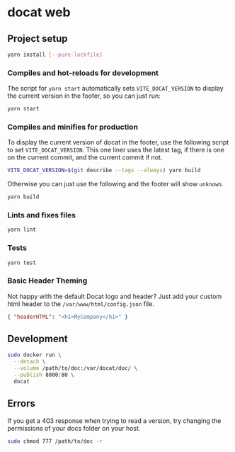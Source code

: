 # docat web

## Project setup

```sh
yarn install [--pure-lockfile]
```

### Compiles and hot-reloads for development

The script for `yarn start` automatically sets `VITE_DOCAT_VERSION` to display the current version in the footer,
so you can just run:

```sh
yarn start
```

### Compiles and minifies for production

To display the current version of docat in the footer, use the following script to set `VITE_DOCAT_VERSION`.
This one liner uses the latest tag, if there is one on the current commit, and the current commit if not.

```sh
VITE_DOCAT_VERSION=$(git describe --tags --always) yarn build
```

Otherwise you can just use the following and the footer will show `unknown`.

```sh
yarn build
```

### Lints and fixes files

```sh
yarn lint
```

### Tests

```sh
yarn test
```

### Basic Header Theming

Not happy with the default Docat logo and header?
Just add your custom html header to the `/var/www/html/config.json` file.

```json
{ "headerHTML": "<h1>MyCompany</h1>" }
```


## Development

```sh
sudo docker run \
  --detach \
  --volume /path/to/doc:/var/docat/doc/ \
  --publish 8000:80 \
  docat
```

## Errors

If you get a 403 response when trying to read a version,
try changing the permissions of your docs folder on your host.

```sh
sudo chmod 777 /path/to/doc -r
```

